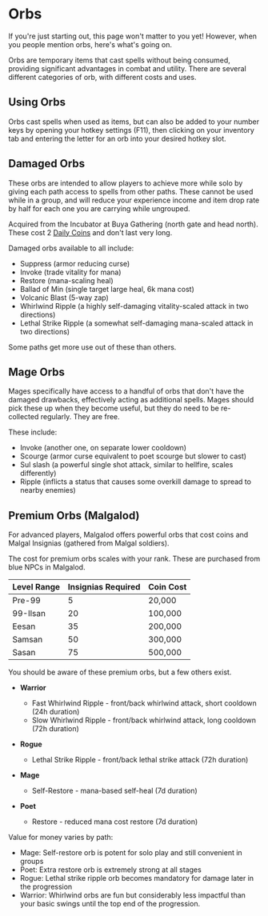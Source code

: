 # Orbs

If you're just starting out, this page won't matter to you yet! However, when you people mention orbs, here's what's going on.

Orbs are temporary items that cast spells without being consumed, providing significant advantages in combat and utility. There are several different categories of orb, with different costs and uses.

## Using Orbs

Orbs cast spells when used as items, but can also be added to your number keys by opening your hotkey settings (F11), then clicking on your inventory tab and entering the letter for an orb into your desired hotkey slot.

## Damaged Orbs

These orbs are intended to allow players to achieve more while solo by giving each path access to spells from other paths. These cannot be used while in a group, and will reduce your experience income and item drop rate by half for each one you are carrying while ungrouped.

Acquired from the Incubator at Buya Gathering (north gate and head north). These cost 2 [Daily Coins](economy/daily-coins.md) and don't last very long.

Damaged orbs available to all include:

- Suppress (armor reducing curse)
- Invoke (trade vitality for mana)
- Restore (mana-scaling heal)
- Ballad of Min (single target large heal, 6k mana cost)
- Volcanic Blast (5-way zap)
- Whirlwind Ripple (a highly self-damaging vitality-scaled attack in two directions)
- Lethal Strike Ripple (a somewhat self-damaging mana-scaled attack in two directions)

Some paths get more use out of these than others.

## Mage Orbs

Mages specifically have access to a handful of orbs that don't have the damaged drawbacks, effectively acting as additional spells. Mages should pick these up when they become useful, but they do need to be re-collected regularly. They are free.

These include:

- Invoke (another one, on separate lower cooldown)
- Scourge (armor curse equivalent to poet scourge but slower to cast)
- Sul slash (a powerful single shot attack, similar to hellfire, scales differently)
- Ripple (inflicts a status that causes some overkill damage to spread to nearby enemies)

## Premium Orbs (Malgalod)

For advanced players, Malgalod offers powerful orbs that cost coins and Malgal Insignias (gathered from Malgal soldiers).

The cost for premium orbs scales with your rank. These are purchased from blue NPCs in Malgalod.

| Level Range | Insignias Required | Coin Cost |
| ----------- | ------------------ | --------- |
| Pre-99      | 5                  | 20,000    |
| 99-Ilsan    | 20                 | 100,000   |
| Eesan       | 35                 | 200,000   |
| Samsan      | 50                 | 300,000   |
| Sasan       | 75                 | 500,000   |

You should be aware of these premium orbs, but a few others exist.

- **Warrior**

  - Fast Whirlwind Ripple - front/back whirlwind attack, short cooldown (24h duration)
  - Slow Whirlwind Ripple - front/back whirlwind attack, long cooldown (72h duration)

- **Rogue**

  - Lethal Strike Ripple - front/back lethal strike attack (72h duration)

- **Mage**

  - Self-Restore - mana-based self-heal (7d duration)

- **Poet**
  - Restore - reduced mana cost restore (7d duration)

Value for money varies by path:

- Mage: Self-restore orb is potent for solo play and still convenient in groups
- Poet: Extra restore orb is extremely strong at all stages
- Rogue: Lethal strike ripple orb becomes mandatory for damage later in the progression
- Warrior: Whirlwind orbs are fun but considerably less impactful than your basic swings until the top end of the progression.
